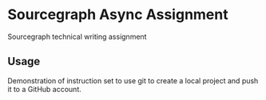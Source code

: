 # Sourcegraph Async Assignment

Sourcegraph technical writing assignment

## Usage

Demonstration of instruction set to use git to create a local project and push it to a GitHub account.
